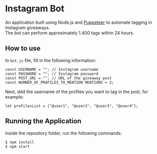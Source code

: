 # Instagram Bot

An application built using Node.js and [Puppeteer](https://pptr.dev/) to automate tagging in Instagram giveaways.
<br>
The bot can perform approximately 1.400 tags within 24 hours.

## How to use

In `bot.js` file, fill in the following information:

```
const USERNAME = ""; // Instagram username
const PASSWORD = ""; // Instagram password
const POST_URL = ""; // URL of the giveaway post
const NUMBER_OF_PROFILES_TO_MENTION MENTIONS = 2;
```

Next, ddd the username of the profiles you want to tag in the post, for example:

```
let profilesList = ["@user1", "@user2", "@user3", "@user4"];
```

## Running the Application

Inside the repository folder, run the following commands:

```
$ npm install
$ npm start
```
